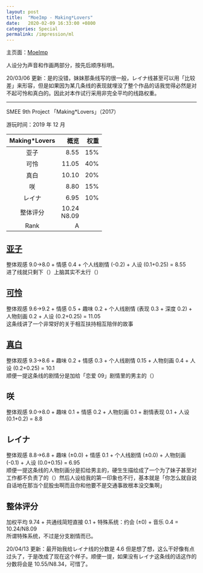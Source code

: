 ```yaml
---
layout: post
title:  "MoeImp - Making*Lovers"
date:   2020-02-09 16:33:00 +0800
categories: Special
permalink: /impression/ml
---
```


主页面：[MoeImp](http://yoro.xyz/impression)

人设分为声音和作画两部分，按先后顺序标明。

20/03/06 更新：是的没错，妹妹那条线写的很一般，レイナ线甚至可以用「比较差」来形容，但是如果因为某几条线的表现就埋没了整个作品的话我觉得必然是对不起可怜和真白的。因此对本作试行采用非完全平均的线路权重。

---

SMEE 9th Project 「Making\*Lovers」（2017）

游玩时间：2019 年 12 月

| Making\*Lovers | 概览 |权重|
| :---------------: |---: |---: |
| 亚子 | 8.55 |15%|
| 可怜 | 11.05 |40%|
| 真白 | 10.10 |20%|
| 咲   | 8.80 |15%|
| レイナ | 6.95 |10%|
| 整体评分 |10.24<br />N8.09||
| Rank |A||

## [亚子](http://yoro.xyz/kawaiigirls/2019/12/12/ml-ako-mashiro.html)

整体观感 9.0→8.0 + 情感 0.4 + 个人线剧情 (-0.2) + 人设 (0.1+0.25) = 8.55<br />
进了线就只剩下（）上脑其实不太行（）

## [可怜](http://yoro.xyz/kawaiigirls/2019/12/08/ml-karen.html)

整体观感 9.6→9.2 + 情感 0.5 + 趣味 0.2 + 个人线剧情 (表现 0.3 + 深度 0.2) + 人物刻画 0.2 + 人设 (0.2+0.25) = 11.05<br />
这条线讲了一个非常好的关于相互扶持相互陪伴的故事

## [真白](http://yoro.xyz/kawaiigirls/2019/12/12/ml-ako-mashiro.html)

整体观感 9.3→8.6 + 趣味 0.2 + 情感 0.3 + 个人线剧情 0.15 + 人物刻画 0.4 + 人设 (0.2+0.25) = 10.1<br />
顺便一提这条线的剧情分是加给「恋爱 09」剧情里的男主的（）

## 咲

整体观感 9.0→8.0 + 趣味 0.1 + 情感 0.2 + 人物刻画 0.1 + 剧情表现 0.1 + 人设 (0.1+0.2) = 8.8

## レイナ

整体观感 8.8→6.8 + 趣味 (±0.0) + 情感 0.1 + 个人线剧情 (±0.0) + 人物刻画 (-0.1) + 人设 (0.0+0.15) = 6.95<br />
顺便一提这条线的人物刻画分是扣给男主的，硬生生描绘成了一个为了妹子甚至对工作都不负责了的（）然后人设给我的第一印象也不行，基本就是「你怎么就自说自话地在那当个屁股虫啊而且你和他要不是交通事故根本没交集啊」

## 整体评分

加权平均 9.74 + 共通线简短直接 0.1 + 特殊系统：约会 (±0) + 音乐 0.4 = 10.24/N8.09<br />
所谓特殊系统，不过是分支剧情而已。

20/04/13 更新：最开始我给レイナ线的分数是 4.6 但是想了想，这么干好像有点过头了，于是改成了现在这个样子。顺便一提，如果没有レイナ这条线的话这作的分数将会是 10.55/N8.34，可惜了。
